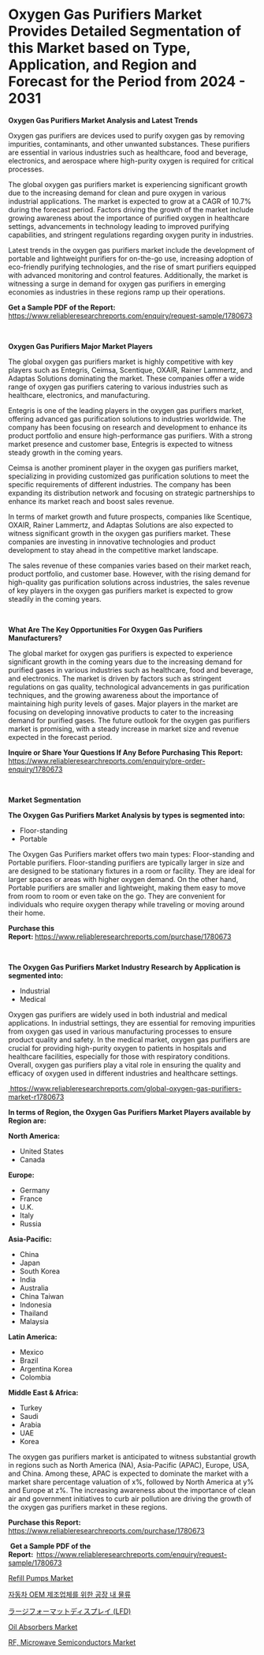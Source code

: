 <p><h1>Oxygen Gas Purifiers Market Provides Detailed Segmentation of this Market based on Type, Application, and Region and Forecast for the Period from 2024 - 2031</h1></p><p><strong>Oxygen Gas Purifiers Market Analysis and Latest Trends</strong></p>
<p><p>Oxygen gas purifiers are devices used to purify oxygen gas by removing impurities, contaminants, and other unwanted substances. These purifiers are essential in various industries such as healthcare, food and beverage, electronics, and aerospace where high-purity oxygen is required for critical processes.</p><p>The global oxygen gas purifiers market is experiencing significant growth due to the increasing demand for clean and pure oxygen in various industrial applications. The market is expected to grow at a CAGR of 10.7% during the forecast period. Factors driving the growth of the market include growing awareness about the importance of purified oxygen in healthcare settings, advancements in technology leading to improved purifying capabilities, and stringent regulations regarding oxygen purity in industries.</p><p>Latest trends in the oxygen gas purifiers market include the development of portable and lightweight purifiers for on-the-go use, increasing adoption of eco-friendly purifying technologies, and the rise of smart purifiers equipped with advanced monitoring and control features. Additionally, the market is witnessing a surge in demand for oxygen gas purifiers in emerging economies as industries in these regions ramp up their operations.</p></p>
<p><strong>Get a Sample PDF of the Report:&nbsp;</strong> <a href="https://www.reliableresearchreports.com/enquiry/request-sample/1780673">https://www.reliableresearchreports.com/enquiry/request-sample/1780673</a></p>
<p>&nbsp;</p>
<p><strong>Oxygen Gas Purifiers Major Market Players</strong></p>
<p><p>The global oxygen gas purifiers market is highly competitive with key players such as Entegris, Ceimsa, Scentique, OXAIR, Rainer Lammertz, and Adaptas Solutions dominating the market. These companies offer a wide range of oxygen gas purifiers catering to various industries such as healthcare, electronics, and manufacturing.</p><p>Entegris is one of the leading players in the oxygen gas purifiers market, offering advanced gas purification solutions to industries worldwide. The company has been focusing on research and development to enhance its product portfolio and ensure high-performance gas purifiers. With a strong market presence and customer base, Entegris is expected to witness steady growth in the coming years.</p><p>Ceimsa is another prominent player in the oxygen gas purifiers market, specializing in providing customized gas purification solutions to meet the specific requirements of different industries. The company has been expanding its distribution network and focusing on strategic partnerships to enhance its market reach and boost sales revenue.</p><p>In terms of market growth and future prospects, companies like Scentique, OXAIR, Rainer Lammertz, and Adaptas Solutions are also expected to witness significant growth in the oxygen gas purifiers market. These companies are investing in innovative technologies and product development to stay ahead in the competitive market landscape.</p><p>The sales revenue of these companies varies based on their market reach, product portfolio, and customer base. However, with the rising demand for high-quality gas purification solutions across industries, the sales revenue of key players in the oxygen gas purifiers market is expected to grow steadily in the coming years.</p></p>
<p>&nbsp;</p>
<p><strong>What Are The Key Opportunities For Oxygen Gas Purifiers Manufacturers?</strong></p>
<p><p>The global market for oxygen gas purifiers is expected to experience significant growth in the coming years due to the increasing demand for purified gases in various industries such as healthcare, food and beverage, and electronics. The market is driven by factors such as stringent regulations on gas quality, technological advancements in gas purification techniques, and the growing awareness about the importance of maintaining high purity levels of gases. Major players in the market are focusing on developing innovative products to cater to the increasing demand for purified gases. The future outlook for the oxygen gas purifiers market is promising, with a steady increase in market size and revenue expected in the forecast period.</p></p>
<p><strong>Inquire or Share Your Questions If Any Before Purchasing This Report:</strong> <a href="https://www.reliableresearchreports.com/enquiry/pre-order-enquiry/1780673">https://www.reliableresearchreports.com/enquiry/pre-order-enquiry/1780673</a></p>
<p>&nbsp;</p>
<p><strong>Market Segmentation</strong></p>
<p><strong>The Oxygen Gas Purifiers Market Analysis by types is segmented into:</strong></p>
<p><ul><li>Floor-standing</li><li>Portable</li></ul></p>
<p><p>The Oxygen Gas Purifiers market offers two main types: Floor-standing and Portable purifiers. Floor-standing purifiers are typically larger in size and are designed to be stationary fixtures in a room or facility. They are ideal for larger spaces or areas with higher oxygen demand. On the other hand, Portable purifiers are smaller and lightweight, making them easy to move from room to room or even take on the go. They are convenient for individuals who require oxygen therapy while traveling or moving around their home.</p></p>
<p><strong>Purchase this Report:&nbsp;</strong><a href="https://www.reliableresearchreports.com/purchase/1780673">https://www.reliableresearchreports.com/purchase/1780673</a></p>
<p>&nbsp;</p>
<p><strong>The Oxygen Gas Purifiers Market Industry Research by Application is segmented into:</strong></p>
<p><ul><li>Industrial</li><li>Medical</li></ul></p>
<p><p>Oxygen gas purifiers are widely used in both industrial and medical applications. In industrial settings, they are essential for removing impurities from oxygen gas used in various manufacturing processes to ensure product quality and safety. In the medical market, oxygen gas purifiers are crucial for providing high-purity oxygen to patients in hospitals and healthcare facilities, especially for those with respiratory conditions. Overall, oxygen gas purifiers play a vital role in ensuring the quality and efficacy of oxygen used in different industries and healthcare settings.</p></p>
<p><a href="https://www.reliableresearchreports.com/global-oxygen-gas-purifiers-market-r1780673">&nbsp;https://www.reliableresearchreports.com/global-oxygen-gas-purifiers-market-r1780673</a></p>
<p><strong>In terms of Region, the Oxygen Gas Purifiers Market Players available by Region are:</strong></p>
<p>
    <p> <strong> North America: </strong>
        <ul>
            <li>United States</li>
            <li>Canada</li>
        </ul>
        </p> 
    <p> <strong> Europe: </strong>
        <ul>
            <li>Germany</li>
            <li>France</li>
            <li>U.K.</li>
            <li>Italy</li>
            <li>Russia</li>
        </ul>
        </p> 
    <p> <strong> Asia-Pacific: </strong>
        <ul>
            <li>China</li>
            <li>Japan</li>
            <li>South Korea</li>
            <li>India</li>
            <li>Australia</li>
            <li>China Taiwan</li>
            <li>Indonesia</li>
            <li>Thailand</li>
            <li>Malaysia</li>
        </ul>
        </p> 
    <p> <strong> Latin America: </strong>
        <ul>
            <li>Mexico</li>
            <li>Brazil</li>
            <li>Argentina Korea</li>
            <li>Colombia</li>
        </ul>
        </p> 
    <p> <strong> Middle East & Africa: </strong>
        <ul>
            <li>Turkey</li>
            <li>Saudi</li>
            <li>Arabia</li>
            <li>UAE</li>
            <li>Korea</li>
        </ul>
    </p>
    </p>
<p><p>The oxygen gas purifiers market is anticipated to witness substantial growth in regions such as North America (NA), Asia-Pacific (APAC), Europe, USA, and China. Among these, APAC is expected to dominate the market with a market share percentage valuation of x%, followed by North America at y% and Europe at z%. The increasing awareness about the importance of clean air and government initiatives to curb air pollution are driving the growth of the oxygen gas purifiers market in these regions.</p></p>
<p><strong>Purchase this Report: </strong><a href="https://www.reliableresearchreports.com/purchase/1780673">https://www.reliableresearchreports.com/purchase/1780673</a></p>
<p>&nbsp;<strong>Get a Sample PDF of the Report:&nbsp;&nbsp;</strong><a href="https://www.reliableresearchreports.com/enquiry/request-sample/1780673">https://www.reliableresearchreports.com/enquiry/request-sample/1780673</a></p>
<p><strong></strong></p>
<p><p><a href="https://github.com/Hazelklievgspy6vdcsmu106w/Market-Research-Report-List-2/blob/main/refill-pumps-market.md">Refill Pumps Market</a></p><p><a href="https://github.com/TobyKub4685/Market-Research-Report-List-2/blob/main/449154699546.md">자동차 OEM 제조업체를 위한 공장 내 물류</a></p><p><a href="https://medium.com/@rebekaanderson14/2024%E5%B9%B4%E3%81%8B%E3%82%892031%E5%B9%B4%E3%81%BE%E3%81%A7%E3%81%AE%E6%9C%9F%E9%96%93%E3%81%AB%E4%BA%88%E6%B8%AC%E3%81%95%E3%82%8C%E3%82%8B%E5%A4%A7%E5%9E%8B%E3%83%87%E3%82%A3%E3%82%B9%E3%83%97%E3%83%AC%E3%82%A4-lfd-%E5%B8%82%E5%A0%B4%E3%81%AE%E5%88%86%E6%9E%90%E3%81%A8%E3%82%B5%E3%82%A4%E3%82%BA%E4%BA%88%E6%B8%AC-5f30075b6f07">ラージフォーマットディスプレイ (LFD)</a></p><p><a href="https://www.linkedin.com/pulse/oil-absorbers-market-size-outlook-forecast-2024-2031-market-critics-i9wcc?trackingId=wkjZzdPJWnMUD22uH8Pmpg%3D%3D">Oil Absorbers Market</a></p><p><a href="https://issuu.com/reportprime-2/docs/rf-microwave-semiconductors-market-size-2030.pptx">RF, Microwave Semiconductors Market</a></p></p>